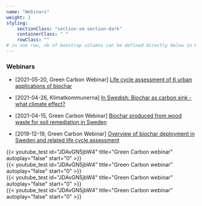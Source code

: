 ```yaml
---
name: "Webinars"
weight: 2
styling:
    sectionClass: "section-sm section-dark"
    containerClass: " "
    rowClass: ""
# in one row, nb of boostrap columns can be defined directly below in HTML
---
```


<div class="col-md-8">

### **Webinars**

* [2021-05-20, Green Carbon Webinar] [Life cycle assessment of 6 urban applications of biochar](https://www.youtube.com/watch?v=PfIGIUWJnkw)

* [2021-04-26, Klimatkommunerna] [In Swedish: Biochar as carbon sink - what climate effect?](https://youtu.be/Eey_Kz4PTY0?t=369)

* [2021-04-15, Green Carbon Webinar] [Biochar produced from wood waste for soil remediation in Sweden](https://www.youtube.com/watch?v=JDAvGN5jbW4) 

* [2019-12-19, Green Carbon Webinar] [Overview of biochar deployment in Sweden and related life cycle assessment](https://www.youtube.com/watch?v=PfIGIUWJnkw)

</div>

<div class="col-md-4">
</div>

<div class="row">
    <div class="col-md-4"> {{< youtube_test id="JDAvGN5jbW4" title="Green Carbon webinar" autoplay="false" start="0" >}} </div>
    <div class="col-md-4"> {{< youtube_test id="JDAvGN5jbW4" title="Green Carbon webinar" autoplay="false" start="0" >}} </div>
    <div class="col-md-4"> {{< youtube_test id="JDAvGN5jbW4" title="Green Carbon webinar" autoplay="false" start="0" >}} </div>
    <div class="col-md-4"> {{< youtube_test id="JDAvGN5jbW4" title="Green Carbon webinar" autoplay="false" start="0" >}} </div>

</div>
